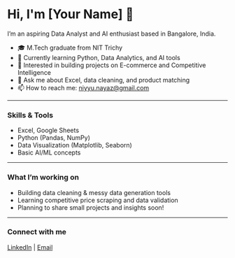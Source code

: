 # Hi, I'm [Your Name] 👋

I’m an aspiring Data Analyst and AI enthusiast based in Bangalore, India.

- 🎓 M.Tech graduate from NIT Trichy
- 🔭 Currently learning Python, Data Analytics, and AI tools
- 🌱 Interested in building projects on E-commerce and Competitive Intelligence
- 💬 Ask me about Excel, data cleaning, and product matching
- 📫 How to reach me: niyyu.nayaz@gmail.com

---

### Skills & Tools
- Excel, Google Sheets
- Python (Pandas, NumPy)
- Data Visualization (Matplotlib, Seaborn)
- Basic AI/ML concepts

---

### What I’m working on
- Building data cleaning & messy data generation tools
- Learning competitive price scraping and data validation
- Planning to share small projects and insights soon!

---

### Connect with me
[LinkedIn](https://www.linkedin.com/in/mahammed-nayaz-sk-42398130) | [Email](mailto:niyyu.nayaz@gmail.com)

